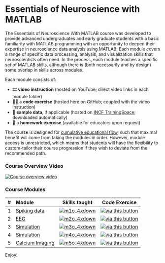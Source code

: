 # Essentials of Neuroscience with MATLAB

The Essentials of Neuroscience With MATLAB course was developed to provide advanced undergraduates and early graduate students with a basic familiarity with MATLAB programming with an opportunity to deepen their expertise in neuroscience data analysis using MATLAB. Each module covers a range of specific data processing, analysis, and visualization skills that neuroscientists often need. In the process, each module teaches a specific set of MATLAB skills, although there is (both necessarily and by design) some overlap in skills across modules.

Each module consists of: 
- 🎞️ **video instruction** (hosted on YouTube; direct video links in each module folder)
- 🧑‍💻 a **code exercise** (hosted here on GitHub; coupled with the video instruction)
- 💾 **sample data**, if applicable (hosted on [INCF TrainingSpace](https://training.incf.org/collection/essentials-neuroscience-matlab); downloaded automatically)
- 🎒 a **homework exercise** (available for educators upon request)

The course is designed for [cumulative educational flow](https://training.incf.org/sites/default/files/2022-11/image%20%283%29.png), such that maximal benefit will come from taking the modules in order. However, module access is unrestricted, which means that students will have the flexibility to custom-tailor their course progression if they wish to deviate from the recommended path.

### Course Overview Video
[![Course overview video](https://img.youtube.com/vi/VnHeDXaCngg/hqdefault.jpg)](https://www.youtube.com/embed/VnHeDXaCngg)

### Course Modules
<!--
![m1o_4xdown](https://github.com/user-attachments/assets/02824c25-2e70-4b0e-8eca-904b3b542d0b)
![m2o_4xdown](https://github.com/user-attachments/assets/56987894-3331-47de-bf7c-93bace3925b3)
![m3o_4xdown](https://github.com/user-attachments/assets/1849372f-11c0-4540-9aba-874ee58d97c4)
![m4o_4xdown](https://github.com/user-attachments/assets/4b134115-22ad-4111-a4d4-879aa4c0819e)
![m5o_4xdown](https://github.com/user-attachments/assets/f07f5e3c-4bb8-45b0-a753-cf7621465a96)
-->

| # | Module |  Skills taught | Code Exercise |
|     :---     |   :---    | :---: | :---: |
| 1 | [Spiking data](https://github.com/mikexcohen/EssentialsOfNeuroscienceWithMATLAB/tree/main/module1_spikes) |  [![m1o_4xdown](https://github.com/user-attachments/assets/02824c25-2e70-4b0e-8eca-904b3b542d0b)](https://www.youtube.com/watch?v=ij8npj87Hg8&list=PLn0OLiymPak1b2aYULx6hDVU7wSGEUJqw&index=2) | [![via this button](https://www.mathworks.com/images/responsive/global/open-in-matlab-online.svg)](https://matlab.mathworks.com/open/github/v1?repo=mikexcohen/EssentialsOfNeuroscienceWithMATLAB&file=/module1_spikes/matlab4neuros_module1_partial.m) |
| 2 | [EEG](https://github.com/mikexcohen/EssentialsOfNeuroscienceWithMATLAB/tree/main/module2_EEG) | [![m2o_4xdown](https://github.com/user-attachments/assets/56987894-3331-47de-bf7c-93bace3925b3)](https://www.youtube.com/watch?v=J4bLplHyMAQ&list=PLn0OLiymPak1b2aYULx6hDVU7wSGEUJqw&index=8) | [![via this button](https://www.mathworks.com/images/responsive/global/open-in-matlab-online.svg)](https://matlab.mathworks.com/open/github/v1?repo=mikexcohen/EssentialsOfNeuroscienceWithMATLAB&file=/module2_EEG/matlab4neuros_module2_partial.m) |
| 3 | [Simulation](https://github.com/mikexcohen/EssentialsOfNeuroscienceWithMATLAB/tree/main/module3_modeling) | [![m3o_4xdown](https://github.com/user-attachments/assets/1849372f-11c0-4540-9aba-874ee58d97c4)](https://www.youtube.com/watch?v=GHtEII7_jsk&list=PLn0OLiymPak1b2aYULx6hDVU7wSGEUJqw) | [![via this button](https://www.mathworks.com/images/responsive/global/open-in-matlab-online.svg)](https://matlab.mathworks.com/open/github/v1?repo=mikexcohen/EssentialsOfNeuroscienceWithMATLAB&file=/module3_modeling/matlab4neuros_module3_partial.m) |
| 4 | [Simulation](https://github.com/mikexcohen/EssentialsOfNeuroscienceWithMATLAB/tree/main/module4_modeling) | [![m4o_4xdown](https://github.com/user-attachments/assets/4b134115-22ad-4111-a4d4-879aa4c0819e)](https://www.youtube.com/watch?v=rwaBNxiCqvE&list=PLn0OLiymPak1b2aYULx6hDVU7wSGEUJqw&index=20) | [![via this button](https://www.mathworks.com/images/responsive/global/open-in-matlab-online.svg)](https://matlab.mathworks.com/open/github/v1?repo=mikexcohen/EssentialsOfNeuroscienceWithMATLAB&file=/module4_FMRI/matlab4neuros_module4_partial.m) |
| 5 | [Calcium Imaging](https://github.com/mikexcohen/EssentialsOfNeuroscienceWithMATLAB/tree/main/module5_CaImaging) | [![m5o_4xdown](https://github.com/user-attachments/assets/f07f5e3c-4bb8-45b0-a753-cf7621465a96)](https://www.youtube.com/watch?v=fNb_FwRLkcg&list=PLn0OLiymPak1b2aYULx6hDVU7wSGEUJqw&index=27) | [![via this button](https://www.mathworks.com/images/responsive/global/open-in-matlab-online.svg)](https://matlab.mathworks.com/open/github/v1?repo=mikexcohen/EssentialsOfNeuroscienceWithMATLAB&file=/module5_CaImaging/matlab4neuros_module5_partial.m) |


Enjoy!

